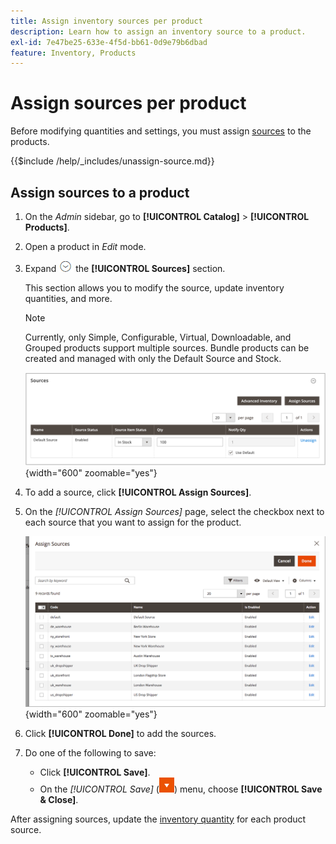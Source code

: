 ```yaml
---
title: Assign inventory sources per product
description: Learn how to assign an inventory source to a product.
exl-id: 7e47be25-633e-4f5d-bb61-0d9e79b6dbad
feature: Inventory, Products
---
```

# Assign sources per product

Before modifying quantities and settings, you must assign [sources](sources-manage.md) to the products.

{{$include /help/_includes/unassign-source.md}}

## Assign sources to a product

1. On the _Admin_ sidebar, go to **[!UICONTROL Catalog]** > **[!UICONTROL Products]**.

1. Open a product in _Edit_ mode.

1. Expand ![Expansion selector](../assets/icon-display-expand.png) the **[!UICONTROL Sources]** section.

   This section allows you to modify the source, update inventory quantities, and more.

   >[!NOTE]
   >
   >Currently, only Simple, Configurable, Virtual, Downloadable, and Grouped products support multiple sources. Bundle products can be created and managed with only the Default Source and Stock.

   ![Product Sources section](assets/inventory-product-sources-before.png){width="600" zoomable="yes"}

1. To add a source, click **[!UICONTROL Assign Sources]**.

1. On the _[!UICONTROL Assign Sources]_ page, select the checkbox next to each source that you want to assign for the product.

   ![Product - assign sources](assets/inventory-product-assign-sources.png){width="600" zoomable="yes"}

1. Click **[!UICONTROL Done]** to add the sources.

1. Do one of the following to save:

   - Click **[!UICONTROL Save]**.
   - On the _[!UICONTROL Save]_ (![menu arrow](../assets/icon-menu-down-arrow-red.png)) menu, choose **[!UICONTROL Save & Close]**.

After assigning sources, update the [inventory quantity](quantities-assign-per-product.md) for each product source.
